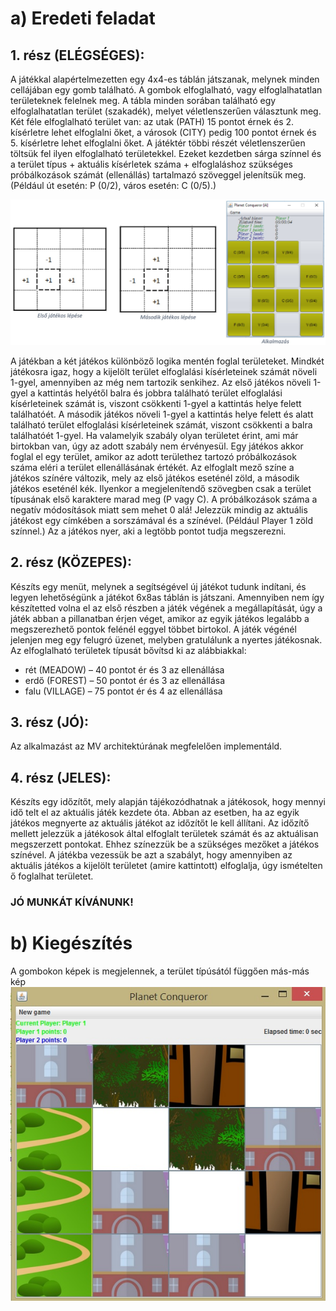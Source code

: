 # a) Eredeti feladat

## 1. rész (ELÉGSÉGES): 

A játékkal alapértelmezetten egy 4x4-es táblán játszanak, melynek minden cellájában egy gomb található. A gombok elfoglalható, vagy elfoglalhatatlan területeknek felelnek meg. A tábla minden sorában található egy elfoglalhatatlan terület (szakadék), melyet véletlenszerűen választunk meg.   Két féle elfoglalható terület van: az utak (PATH) 15 pontot érnek és 2. kísérletre lehet elfoglalni őket, a városok (CITY) pedig 100 pontot érnek és 5. kísérletre lehet elfoglalni őket. A játéktér többi részét véletlenszerűen töltsük fel ilyen elfoglalható területekkel. Ezeket kezdetben sárga színnel és a terület típus + aktuális kísérletek száma + elfoglaláshoz szükséges próbálkozások számát (ellenállás) tartalmazó szöveggel jelenítsük meg. (Például út esetén: P (0/2), város esetén: C (0/5).)  

![lépések rajzolva](lepesek.jpg)

A játékban a két játékos különböző logika mentén foglal területeket. Mindkét játékosra igaz, hogy a kijelölt terület elfoglalási kísérleteinek számát növeli 1-gyel, amennyiben az még nem tartozik senkihez. Az első játékos növeli 1-gyel a kattintás helyétől balra és jobbra található terület elfoglalási kísérleteinek számát is, viszont csökkenti 1-gyel a kattintás helye felett találhatóét.   A második játékos növeli 1-gyel a kattintás helye felett és alatt található terület elfoglalási kísérleteinek számát, viszont csökkenti a balra találhatóét 1-gyel.  Ha valamelyik szabály olyan területet érint, ami már birtokban van, úgy az adott szabály nem érvényesül. Egy játékos akkor foglal el egy terület, amikor az adott területhez tartozó próbálkozások száma eléri a terület ellenállásának értékét. Az elfoglalt mező színe a játékos színére változik, mely az első játékos eseténél zöld, a második játékos eseténél kék. Ilyenkor a megjelenítendő szövegben csak a terület típusának első karaktere marad meg (P vagy C).  A próbálkozások száma a negatív módosítások miatt sem mehet 0 alá!  Jelezzük mindig az aktuális játékost egy címkében a sorszámával és a színével. (Például Player 1 zöld színnel.) Az a játékos nyer, aki a legtöbb pontot tudja megszerezni.

## 2. rész (KÖZEPES):  

Készíts egy menüt, melynek a segítségével új játékot tudunk indítani, és legyen lehetőségünk a játékot 6x8as táblán is játszani.   Amennyiben nem így készítetted volna el az első részben a játék végének a megállapítását, úgy a játék abban a pillanatban érjen véget, amikor az egyik játékos legalább a megszerezhető pontok felénél eggyel többet birtokol. A játék végénél jelenjen meg egy felugró üzenet, melyben gratulálunk a nyertes játékosnak. Az elfoglalható területek típusát bővítsd ki az alábbiakkal: 
 *  rét (MEADOW) – 40 pontot ér és 3 az ellenállása 
 * erdő (FOREST) – 50 pontot ér és 3 az ellenállása 
 * falu (VILLAGE) – 75 pontot ér és 4 az ellenállása 

## 3. rész (JÓ): 
Az alkalmazást az MV architektúrának megfelelően implementáld. 

## 4. rész (JELES): 
Készíts egy időzítőt, mely alapján tájékozódhatnak a játékosok, hogy mennyi idő telt el az aktuális játék kezdete óta. Abban az esetben, ha az egyik játékos megnyerte az aktuális játékot az időzítőt le kell állítani. Az időzítő mellett jelezzük a játékosok által elfoglalt területek számát és az aktuálisan megszerzett pontokat. Ehhez színezzük be a szükséges mezőket a játékos színével. A játékba vezessük be azt a szabályt, hogy amennyiben az aktuális játékos a kijelölt területet (amire kattintott) elfoglalja, úgy ismételten ő foglalhat területet.   

### JÓ MUNKÁT KÍVÁNUNK! 

# b) Kiegészítés
A gombokon képek is megjelennek, a terület típúsától függően más-más kép
![a gui javított kinézetére egy példa](javitottgui.jpg)
